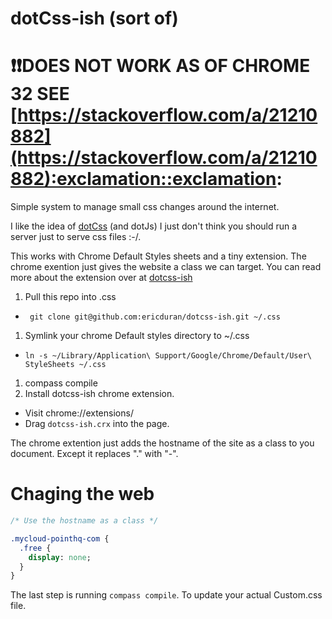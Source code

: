 # dotCss-ish (sort of)
# :exclamation::exclamation:DOES NOT WORK AS OF CHROME 32 SEE [https://stackoverflow.com/a/21210882](https://stackoverflow.com/a/21210882):exclamation::exclamation:
Simple system to manage small css changes around the internet.

I like the idea of [dotCss](https://github.com/stewart/dotcss) (and dotJs) I just don't think you should run a server just to serve css files :-/.

This works with Chrome Default Styles sheets and a tiny extension. The chrome exention just gives the website a class we can target. You can read more about the extension over at [dotcss-ish](https://github.com/ericduran/dotcss-ish/tree/master/ext)

1. Pull this repo into .css
  * ``` git clone git@github.com:ericduran/dotcss-ish.git ~/.css```
1. Symlink your chrome Default styles directory to ~/.css
  * ```ln -s ~/Library/Application\ Support/Google/Chrome/Default/User\ StyleSheets ~/.css```

1. compass compile
1. Install dotcss-ish chrome extension.
  * Visit chrome://extensions/
  * Drag ```dotcss-ish.crx``` into the page.

The chrome extention just adds the hostname of the site as a class to you document.
Except it replaces "." with "-".


# Chaging the web

```sass
/* Use the hostname as a class */

.mycloud-pointhq-com {
  .free {
    display: none;
  }
}

```

The last step is running ```compass compile```. To update your actual Custom.css file.
